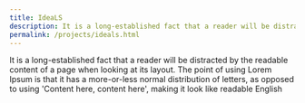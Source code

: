 ```yaml
---
title: IdeaLS
description: It is a long-established fact that a reader will be distracted by the readable content of a page when looking at its layout. The point of using 
permalink: /projects/ideals.html
---
```

It is a long-established fact that a reader will be distracted by the readable content of a page when looking at its layout. The point of using Lorem Ipsum is that it has a more-or-less normal distribution of letters, as opposed to using 'Content here, content here', making it look like readable English
